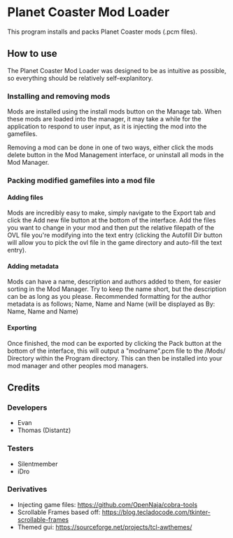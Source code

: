 # Planet Coaster Mod Loader
This program installs and packs Planet Coaster mods (.pcm files).

## How to use
The Planet Coaster Mod Loader was designed to be as intuitive as possible, so everything should be relatively self-explanitory.

### Installing and removing mods
Mods are installed using the install mods button on the Manage tab. When these mods are loaded into the manager, it may take a while for the application to respond to user input, as it is injecting the mod into the gamefiles.

Removing a mod can be done in one of two ways, either click the mods delete button in the Mod Management interface, or uninstall all mods in the Mod Manager.

### Packing modified gamefiles into a mod file

#### Adding files
Mods are incredibly easy to make, simply navigate to the Export tab and click the Add new file button at the bottom of the interface. Add the files you want to change in your mod and then put the relative filepath of the OVL file you're modifying into the text entry (clicking the Autofill Dir button will allow you to pick the ovl file in the game directory and auto-fill the text entry).

#### Adding metadata
Mods can have a name, description and authors added to them, for easier sorting in the Mod Manager. Try to keep the name short, but the description can be as long as you please. Recommended formatting for the author metadata is as follows; Name, Name and Name (will be displayed as By: Name, Name and Name)

#### Exporting
Once finished, the mod can be exported by clicking the Pack button at the bottom of the interface, this will output a "modname".pcm file to the /Mods/ Directory within the Program directory. This can then be installed into your mod manager and other peoples mod managers.


## Credits

### Developers
* Evan
* Thomas (Distantz)

### Testers
* Silentmember
* iDro

### Derivatives 
* Injecting game files: https://github.com/OpenNaja/cobra-tools
* Scrollable Frames based off: https://blog.tecladocode.com/tkinter-scrollable-frames
* Themed gui: https://sourceforge.net/projects/tcl-awthemes/
